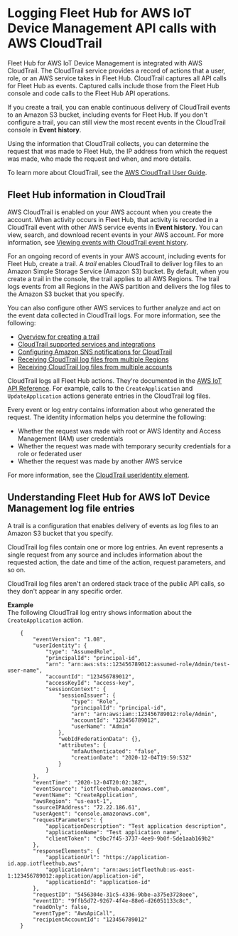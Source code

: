 # Logging Fleet Hub for AWS IoT Device Management API calls with AWS CloudTrail<a name="logging-using-cloudtrail"></a>

Fleet Hub for AWS IoT Device Management is integrated with AWS CloudTrail\. The CloudTrail service provides a record of actions that a user, role, or an AWS service takes in Fleet Hub\. CloudTrail captures all API calls for Fleet Hub as events\. Captured calls include those from the Fleet Hub console and code calls to the Fleet Hub API operations\. 

If you create a trail, you can enable continuous delivery of CloudTrail events to an Amazon S3 bucket, including events for Fleet Hub\. If you don't configure a trail, you can still view the most recent events in the CloudTrail console in **Event history**\. 

Using the information that CloudTrail collects, you can determine the request that was made to Fleet Hub, the IP address from which the request was made, who made the request and when, and more details\. 

To learn more about CloudTrail, see the [AWS CloudTrail User Guide](https://docs.aws.amazon.com/awscloudtrail/latest/userguide/)\.

## Fleet Hub information in CloudTrail<a name="service-name-info-in-cloudtrail"></a>

AWS CloudTrail is enabled on your AWS account when you create the account\. When activity occurs in Fleet Hub, that activity is recorded in a CloudTrail event with other AWS service events in **Event history**\. You can view, search, and download recent events in your AWS account\. For more information, see [Viewing events with CloudTrail event history](https://docs.aws.amazon.com/awscloudtrail/latest/userguide/view-cloudtrail-events.html)\. 

For an ongoing record of events in your AWS account, including events for Fleet Hub, create a trail\. A *trail* enables CloudTrail to deliver log files to an Amazon Simple Storage Service \(Amazon S3\) bucket\. By default, when you create a trail in the console, the trail applies to all AWS Regions\. The trail logs events from all Regions in the AWS partition and delivers the log files to the Amazon S3 bucket that you specify\. 

You can also configure other AWS services to further analyze and act on the event data collected in CloudTrail logs\. For more information, see the following: 
+ [Overview for creating a trail](https://docs.aws.amazon.com/awscloudtrail/latest/userguide/cloudtrail-create-and-update-a-trail.html)
+ [CloudTrail supported services and integrations](https://docs.aws.amazon.com/awscloudtrail/latest/userguide/cloudtrail-aws-service-specific-topics.html#cloudtrail-aws-service-specific-topics-integrations)
+ [Configuring Amazon SNS notifications for CloudTrail](https://docs.aws.amazon.com/awscloudtrail/latest/userguide/getting_notifications_top_level.html)
+ [Receiving CloudTrail log files from multiple Regions](https://docs.aws.amazon.com/awscloudtrail/latest/userguide/receive-cloudtrail-log-files-from-multiple-regions.html)
+ [Receiving CloudTrail log files from multiple accounts](https://docs.aws.amazon.com/awscloudtrail/latest/userguide/cloudtrail-receive-logs-from-multiple-accounts.html)

CloudTrail logs all Fleet Hub actions\. They're documented in the [AWS IoT API Reference](https://docs.aws.amazon.com/iot/latest/apireference/API_Operations_AWS_IoT_Fleet_Hub.html)\. For example, calls to the `CreateApplication` and `UpdateApplication` actions generate entries in the CloudTrail log files\. 

Every event or log entry contains information about who generated the request\. The identity information helps you determine the following: 
+ Whether the request was made with root or AWS Identity and Access Management \(IAM\) user credentials
+ Whether the request was made with temporary security credentials for a role or federated user
+ Whether the request was made by another AWS service

For more information, see the [CloudTrail userIdentity element](https://docs.aws.amazon.com/awscloudtrail/latest/userguide/cloudtrail-event-reference-user-identity.html)\.

## Understanding Fleet Hub for AWS IoT Device Management log file entries<a name="understanding-service-name-entries"></a>

A trail is a configuration that enables delivery of events as log files to an Amazon S3 bucket that you specify\. 

CloudTrail log files contain one or more log entries\. An event represents a single request from any source and includes information about the requested action, the date and time of the action, request parameters, and so on\. 

CloudTrail log files aren't an ordered stack trace of the public API calls, so they don't appear in any specific order\. 

**Example**  
The following CloudTrail log entry shows information about the `CreateApplication` action\.  

```
    {
        "eventVersion": "1.08",
        "userIdentity": {
            "type": "AssumedRole",
            "principalId": "principal-id",
            "arn": "arn:aws:sts::123456789012:assumed-role/Admin/test-user-name",
            "accountId": "123456789012",
            "accessKeyId": "access-key",
            "sessionContext": {
                "sessionIssuer": {
                    "type": "Role",
                    "principalId": "principal-id",
                    "arn": "arn:aws:iam::123456789012:role/Admin",
                    "accountId": "123456789012",
                    "userName": "Admin"
                },
                "webIdFederationData": {},
                "attributes": {
                    "mfaAuthenticated": "false",
                    "creationDate": "2020-12-04T19:59:53Z"
                }
            }
        },
        "eventTime": "2020-12-04T20:02:38Z",
        "eventSource": "iotfleethub.amazonaws.com",
        "eventName": "CreateApplication",
        "awsRegion": "us-east-1",
        "sourceIPAddress": "72.22.186.61",
        "userAgent": "console.amazonaws.com",
        "requestParameters": {
            "applicationDescription": "Test application description",
            "applicationName": "Test application name",
            "clientToken": "c9bc7f45-3737-4ee9-9b0f-5de1aab169b2"
        },
        "responseElements": {
            "applicationUrl": "https://application-id.app.iotfleethub.aws",
            "applicationArn": "arn:aws:iotfleethub:us-east-1:123456789012:application/application-id",
            "applicationId": "application-id"
        },
        "requestID": "5456304e-31c5-4336-9bbe-a375e3728eee",
        "eventID": "9ffb5d72-9267-4f4e-88e6-d26051133c8c",
        "readOnly": false,
        "eventType": "AwsApiCall",
        "recipientAccountId": "123456789012"
    }
```